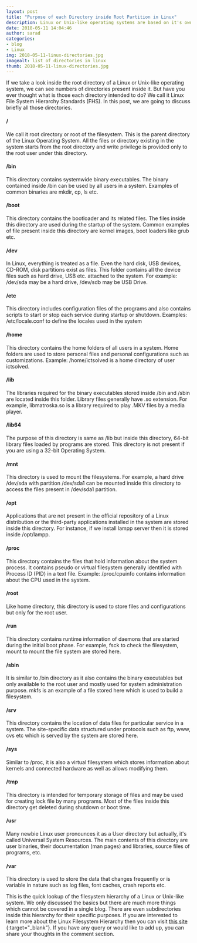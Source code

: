 ```yaml
---
layout: post
title: "Purpose of each Directory inside Root Partition in Linux"
description: Linux or Unix-like operating systems are based on it's own Filesystem Hierarchy Standards (FHS). Each directory has it's own purpose. This article will talk about the purpose of these directories.
date: 2018-05-11 14:04:46
author: sarad
categories:
- blog
- Linux
img: 2018-05-11-linux-directories.jpg
imagealt: list of directories in linux
thumb: 2018-05-11-linux-directories.jpg
---
```


If we take a look inside the root directory of a Linux or Unix-like operating system, we can see numbers of directories present inside it. But have you ever thought what is those each directory intended to do? We call it Linux File System Hierarchy Standards (FHS). In this post, <!--more--> we are going to discuss briefly all those directories.

#### /
We call it root directory or root of the filesystem. This is the parent directory of the Linux Operating System. All the files or directory existing in the system starts from the root directory and write privilege is provided only to the root user under this directory.

#### /bin
This directory contains systemwide binary executables. The binary contained inside /bin can be used by all users in a system. Examples of common binaries are mkdir, cp, ls etc.

#### /boot
This directory contains the bootloader and its related files. The files inside this directory are used during the startup of the system. Common examples of file present inside this directory are kernel images, boot loaders like grub etc.

#### /dev
In Linux, everything is treated as a file. Even the hard disk, USB devices, CD-ROM, disk partitions exist as files. This folder contains all the device files such as hard drive, USB etc. attached to the system. For example: /dev/sda may be a hard drive, /dev/sdb may be USB Drive.

#### /etc
This directory includes configuration files of the programs and also contains scripts to start or stop each service during startup or shutdown. Examples: /etc/locale.conf to define the locales used in the system

#### /home
This directory contains the home folders of all users in a system. Home folders are used to store personal files and personal configurations such as customizations. Example: /home/ictsolved is a home directory of user ictsolved.

#### /lib
The libraries required for the binary executables stored inside /bin and /sbin are located inside this folder. Library files generally have .so extension. For example, libmatroska.so is a library required to play .MKV files by a media player.

#### /lib64
The purpose of this directory is same as /lib but inside this directory, 64-bit library files loaded by programs are stored. This directory is not present if you are using a 32-bit Operating System.

#### /mnt
This directory is used to mount the filesystems. For example, a hard drive /dev/sda with partition /dev/sda1 can be mounted inside this directory to access the files present in /dev/sda1 partition.

#### /opt
Applications that are not present in the official repository of a Linux distribution or the third-party applications installed in the system are stored inside this directory. For instance, if we install lampp server then it is stored inside /opt/lampp.

#### /proc
This directory contains the files that hold information about the system process. It contains pseudo or virtual filesystem generally identified with Process ID (PID) in a text file. Example: /proc/cpuinfo contains information about the CPU used in the system.

#### /root
Like home directory, this directory is used to store files and configurations but only for the root user.

#### /run
This directory contains runtime information of daemons that are started during the initial boot phase. For example, fsck to check the filesystem, mount to mount the file system are stored here.

#### /sbin
It is similar to /bin directory as it also contains the binary executables but only available to the root user and mostly used for system administration purpose. mkfs is an example of a file stored here which is used to build a filesystem.

#### /srv
This directory contains the location of data files for particular service in a system. The site-specific data structured under protocols such as ftp, www, cvs etc which is served by the system are stored here.

#### /sys
Similar to /proc, it is also a virtual filesystem which stores information about kernels and connected hardware as well as allows modifying them.

#### /tmp
This directory is intended for temporary storage of files and may be used for creating lock file by many programs. Most of the files inside this directory get deleted during shutdown or boot time.

#### /usr
Many newbie Linux user pronounces it as a User directory but actually, it's called Universal System Resources. The main contents of this directory are user binaries, their documentation (man pages) and libraries, source files of programs, etc. 

#### /var
This directory is used to store the data that changes frequently or is variable in nature such as log files, font caches, crash reports etc.

This is the quick lookup of the filesystem hierarchy of a Linux or Unix-like system. We only discussed the basics but there are much more things which cannot be covered in a single blog. There are even subdirectories inside this hierarchy for their specific purposes. If you are interested to learn more about the Linux Filesystem Hierarchy then you can visit [this site <i class="fa fa-external-link" aria-hidden="true"></i>](https://www.tldp.org/LDP/Linux-Filesystem-Hierarchy/html/index.html){:target="_blank"}. If you have any query or would like to add up, you can share your thoughts in the comment section.